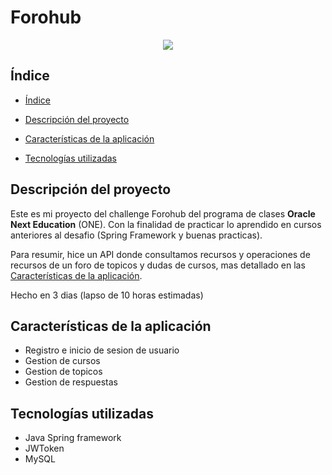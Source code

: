 # Forohub

<p align="center">
   <img src="https://img.shields.io/badge/STATUS-TERMINADO-green">
   </p>

## Índice

* [Índice](#índice)

* [Descripción del proyecto](#descripción-del-proyecto)

* [Características de la aplicación](#caracter%C3%ADsticas-de-la-aplicaci%C3%B3n)

* [Tecnologías utilizadas](#tecnologías-utilizadas)

## Descripción del proyecto

<p>
 Este es mi proyecto del challenge Forohub del programa de clases <strong>Oracle Next Education</strong> (ONE). Con la finalidad de practicar lo aprendido en cursos anteriores al desafio (Spring Framework y buenas practicas).
</p>
<p>
 Para resumir, hice un API donde consultamos recursos y operaciones de recursos de un foro de topicos y dudas de cursos,
 mas detallado en las 
  <a href="#caracter%C3%ADsticas-de-la-aplicaci%C3%B3n"
   >Características de la aplicación</a>.
</p>
<p>
 Hecho en 3 dias (lapso de 10 horas estimadas)
</p>

## Características de la aplicación

* Registro e inicio de sesion de usuario
* Gestion de cursos
* Gestion de topicos
* Gestion de respuestas

## Tecnologías utilizadas

* Java Spring framework
* JWToken
* MySQL

 
